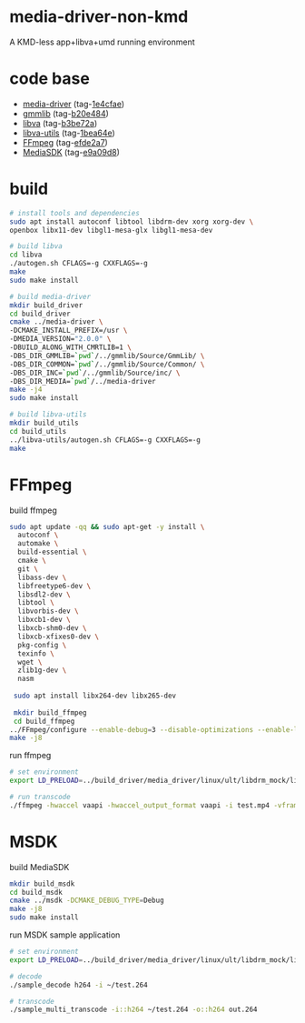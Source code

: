 # media-driver-non-kmd
A KMD-less app+libva+umd running environment

# code base
- [media-driver](https://github.com/intel/media-driver) (tag-[1e4cfae](https://github.com/intel/media-driver/commit/1e4cfae7c72cde426a93ebbbbfc2103cfe900216))
- [gmmlib](https://github.com/intel/gmmlib) (tag-[b20e484](https://github.com/intel/gmmlib/commit/b20e484a5b4c002bfba40d7464bc9e67fbed5d28))
- [libva](https://github.com/intel/libva) (tag-[b3be72a](https://github.com/intel/libva/commit/b3be72a5a110880f70626d7c3bed953cdde124b2))
- [libva-utils](https://github.com/intel/libva-utils) (tag-[1bea64e](https://github.com/intel/libva-utils/commit/1bea64e12144fce74363538232c1a94ee9c98446))
- [FFmpeg](https://github.com/FFmpeg/FFmpeg) (tag-[efde2a7](https://github.com/FFmpeg/FFmpeg/commit/efde2a70ffe6d8f5b53d0d1ea9c9c54fe9d979d4))
- [MediaSDK](https://github.com/Intel-Media-SDK/MediaSDK) (tag-[e9a09d8](https://github.com/Intel-Media-SDK/MediaSDK/commit/e9a09d89d5b20756668243eb0ada75cb826d6294))
# build
```bash
# install tools and dependencies
sudo apt install autoconf libtool libdrm-dev xorg xorg-dev \
openbox libx11-dev libgl1-mesa-glx libgl1-mesa-dev

# build libva
cd libva
./autogen.sh CFLAGS=-g CXXFLAGS=-g
make
sudo make install

# build media-driver
mkdir build_driver
cd build_driver
cmake ../media-driver \
-DCMAKE_INSTALL_PREFIX=/usr \
-DMEDIA_VERSION="2.0.0" \
-DBUILD_ALONG_WITH_CMRTLIB=1 \
-DBS_DIR_GMMLIB=`pwd`/../gmmlib/Source/GmmLib/ \
-DBS_DIR_COMMON=`pwd`/../gmmlib/Source/Common/ \
-DBS_DIR_INC=`pwd`/../gmmlib/Source/inc/ \
-DBS_DIR_MEDIA=`pwd`/../media-driver
make -j4
sudo make install

# build libva-utils
mkdir build_utils
cd build_utils
../libva-utils/autogen.sh CFLAGS=-g CXXFLAGS=-g
make
```

# FFmpeg

build ffmpeg
```bash
sudo apt update -qq && sudo apt-get -y install \
  autoconf \
  automake \
  build-essential \
  cmake \
  git \
  libass-dev \
  libfreetype6-dev \
  libsdl2-dev \
  libtool \
  libvorbis-dev \
  libxcb1-dev \
  libxcb-shm0-dev \
  libxcb-xfixes0-dev \
  pkg-config \
  texinfo \
  wget \
  zlib1g-dev \
  nasm
  
 sudo apt install libx264-dev libx265-dev
 
 mkdir build_ffmpeg
 cd build_ffmpeg
../FFmpeg/configure --enable-debug=3 --disable-optimizations --enable-libx264 --enable-libx265 --enable-gpl
make -j8
```

run ffmpeg
```bash
# set environment
export LD_PRELOAD=../build_driver/media_driver/linux/ult/libdrm_mock/libdrm_mock.so

# run transcode
./ffmpeg -hwaccel vaapi -hwaccel_output_format vaapi -i test.mp4 -vframes 1000 -c:v h264_vaapi out.mp4 -y
```

# MSDK

build MediaSDK
```bash
mkdir build_msdk
cd build_msdk
cmake ../msdk -DCMAKE_DEBUG_TYPE=Debug
make -j8
sudo make install
```

run MSDK sample application
```bash
# set environment
export LD_PRELOAD=../build_driver/media_driver/linux/ult/libdrm_mock/libdrm_mock.so

# decode
./sample_decode h264 -i ~/test.264

# transcode
./sample_multi_transcode -i::h264 ~/test.264 -o::h264 out.264
```


